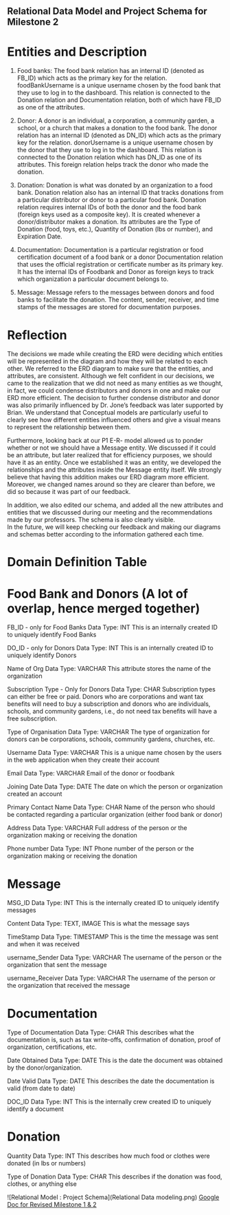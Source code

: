 ## Relational Data Model and Project Schema for Milestone 2

# Entities and Description

1. Food banks: The food bank relation has an internal ID (denoted as FB_ID) which acts as the primary key for the relation. foodBankUsername is a unique username chosen by the food bank that they use to log in to the dashboard. This relation is connected to the Donation relation and Documentation relation, both of which have FB_ID as one of the attributes. 

2. Donor: A donor is an individual, a corporation, a community garden, a school, or a church that makes a donation to the food bank. The donor relation has an internal ID (denoted as DN_ID) which acts as the primary key for the relation. donorUsername is a unique username chosen by the donor that they use to log in to the dashboard. This relation is connected to the Donation relation which has DN_ID as one of its attributes. This foreign relation helps track the donor who made the donation. 

3. Donation: Donation is what was donated by an organization to a food bank. Donation relation also has an internal ID that tracks donations from a particular distributor or donor to a particular food bank. Donation relation requires internal IDs of both the donor and the food bank (foreign keys used as a composite key). It is created whenever a donor/distributor makes a donation. Its attributes are the Type of Donation (food, toys, etc.), Quantity of Donation (lbs or number), and Expiration Date.

4. Documentation: Documentation is a particular registration or food certification document of a food bank or a donor  Documentation relation that uses the official registration or certificate number as its primary key. It has the internal IDs of Foodbank and Donor as foreign keys to track which organization a particular document belongs to.

5. Message: Message refers to the messages between donors and food banks to facilitate the donation. The content, sender, receiver, and time stamps of the messages are stored for documentation purposes.

# Reflection

The decisions we made while creating the ERD were deciding which entities will be represented in the diagram and how they will be related to each other. We referred to the ERD diagram to make sure that the entities, and attributes, are consistent. Although we felt confident in our decisions, we came to the realization that we did not need as many entities as we thought, in fact, we could condense distributors and donors in one and make our ERD more efficient. The decision to further condense distributor and donor was also primarily influenced by Dr. Jone’s feedback was later supported by Brian. We understand that Conceptual models are particularly useful to clearly see how different entities influenced others and give a visual means to represent the relationship between them. 

Furthermore, looking back at our P1 E-R- model allowed us to ponder whether or not we should have a Message entity. We discussed if it could be an attribute, but later realized that for efficiency purposes, we should have it as an entity. Once we established it was an entity, we developed the relationships and the attributes inside the Message entity itself. We strongly believe that having this addition makes our ERD diagram more efficient. Moreover, we changed names around so they are clearer than before, we did so because it was part of our feedback. 

In addition, we also edited our schema, and added all the new attributes and entities that we discussed during our meeting and the recommendations made by our professors. The schema is also clearly visible.  
In the future, we will keep checking our feedback and making our diagrams and schemas better according to the information gathered each time. 

# Domain Definition Table 

# Food Bank and Donors (A lot of overlap, hence merged together)

FB_ID - only for Food Banks
Data Type: INT
This is an internally created ID to uniquely identify Food Banks

DO_ID - only for Donors 
Data Type: INT
This is an internally created ID to uniquely identify Donors

Name of Org
Data Type: VARCHAR 
This attribute stores the name of the organization

Subscription Type - Only for Donors
Data Type: CHAR
Subscription types can either be free or paid. Donors who are corporations and want tax benefits will need to buy a subscription and donors who are individuals, schools, and community gardens, i.e., do not need tax benefits will have a free subscription.

Type of Organisation
Data Type: VARCHAR
The type of organization for donors can be corporations, schools, community gardens, churches, etc. 

Username
Data Type: VARCHAR
This is a unique name chosen by the users in the web application when they create their account 

Email
Data Type: VARCHAR
Email of the donor or foodbank

Joining Date
Data Type: DATE
The date on which the person or organization created an account 

Primary Contact Name
Data Type: CHAR
Name of the person who should be contacted regarding a particular organization (either food bank or donor)

Address
Data Type: VARCHAR
Full address of the person or the organization making or receiving the donation

Phone number
Data Type: INT
Phone number of the person or the organization making or receiving the donation

# Message

MSG_ID
Data Type: INT
This is the internally created ID to uniquely identify messages

Content 
Data Type: TEXT, IMAGE
This is what the message says

TimeStamp
Data Type: TIMESTAMP
This is the time the message was sent and when it was received

username_Sender
Data Type: VARCHAR
The username of the person or the organization that sent the message

username_Receiver
Data Type: VARCHAR
The username of the person or the organization that received the message

# Documentation


Type of Documentation
Data Type:  CHAR
This describes what the documentation is, such as tax write-offs, confirmation of donation, proof of organization, certifications, etc.

Date Obtained
Data Type: DATE
This is the date the document was obtained by the donor/organization.

Date Valid
Data Type: DATE
This describes the date the documentation is valid (from date to date)

DOC_ID
Data Type: INT
This is the internally crew created ID to uniquely identify a document


# Donation

Quantity
Data Type: INT
This describes how much food or clothes were donated (in lbs or numbers)

Type of Donation
Data Type: CHAR
This describes if the donation was food, clothes, or anything else


![Relational Model : Project Schema](Relational Data modeling.png)
[Google Doc for Revised Milestone 1 & 2](https://docs.google.com/document/d/14JDE1mvGcXmmlmXxE5GFxppWWMzUcaM1512_ShI-OKQ/edit?usp=sharing)
